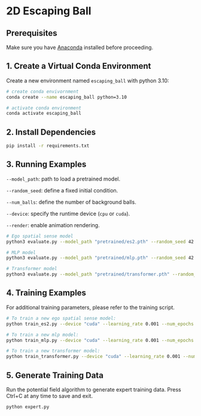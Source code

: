 # 2D Escaping Ball

## Prerequisites
Make sure you have [Anaconda](https://docs.anaconda.com/getting-started/) installed before proceeding.

## 1. Create a Virtual Conda Environment
Create a new environment named `escaping_ball` with python 3.10:

```bash
# create conda envivornment
conda create --name escaping_ball python=3.10

# activate conda environment
conda activate escaping_ball
```

## 2. Install Dependencies

```bash
pip install -r requirements.txt
```

## 3. Running Examples

`--model_path`: path to load a pretrained model.

`--random_seed`: define a fixed initial condition. 

`--num_balls`: define the number of background balls. 

`--device`: specify the runtime device (`cpu` or `cuda`). 

`--render`: enable animation rendering. 


```bash
# Ego spatial sense model
python3 evaluate.py --model_path "pretrained/es2.pth" --random_seed 42 --num_balls 10 --device "cuda" --render

# MLP model
python3 evaluate.py --model_path "pretrained/mlp.pth" --random_seed 42 --num_balls 10 --device "cuda" --render

# Transformer model
python3 evaluate.py --model_path "pretrained/transformer.pth" --random_seed 42 --num_balls 10 --device "cuda" --render
```

## 4. Training Examples

For additional training parameters, please refer to the training script.

```bash
# To train a new ego spatial sense model:
python train_es2.py --device "cuda" --learning_rate 0.001 --num_epochs 500

# To train a new mlp model:
python train_mlp.py --device "cuda" --learning_rate 0.001 --num_epochs 500

# To train a new transformer model:
python train_transformer.py --device "cuda" --learning_rate 0.001 --num_epochs 500
```

## 5. Generate Training Data

Run the potential field algorithm to generate expert training data. Press Ctrl+C at any time to save and exit.

```bash
python expert.py
```
